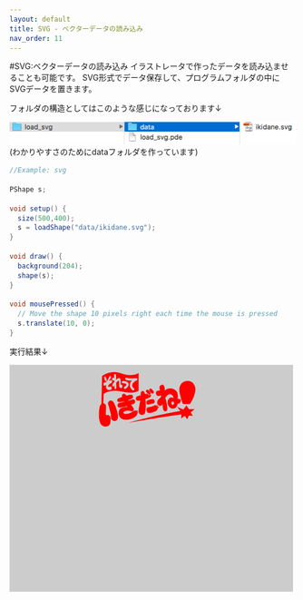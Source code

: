 ```yaml
---
layout: default
title: SVG - ベクターデータの読み込み
nav_order: 11
---
```


#SVG:ベクターデータの読み込み
イラストレータで作ったデータを読み込ませることも可能です。
SVG形式でデータ保存して、プログラムフォルダの中にSVGデータを置きます。

フォルダの構造としてはこのような感じになっております↓

![](/assets/svg_folder.png)
(わかりやすさのためにdataフォルダを作っています)


```java
//Example: svg

PShape s;

void setup() {
  size(500,400);
  s = loadShape("data/ikidane.svg");
}

void draw() {
  background(204);
  shape(s);
}

void mousePressed() {
  // Move the shape 10 pixels right each time the mouse is pressed
  s.translate(10, 0);  
}
```
実行結果↓

![](/assets/svg_run.png)
